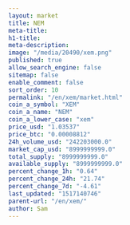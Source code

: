 ```yaml
---
layout: market
title: NEM
meta-title: 
h1-title: 
meta-description: 
image: "/media/20490/xem.png"
published: true
allow_search_engine: false
sitemap: false
enable_comment: false
sort_order: 10
permalink: "/en/xem/market.html"
coin_a_symbol: "XEM"
coin_a_name: "NEM"
coin_a_lower_case: "xem"
price_usd: "1.03537"
price_btc: "0.00008812"
24h_volume_usd: "242203000.0"
market_cap_usd: "8999999999.0"
total_supply: "8999999999.0"
available_supply: "8999999999.0"
percent_change_1h: "0.64"
percent_change_24h: "21.74"
percent_change_7d: "-4.61"
last_updated: "1517140746"
parent-url: "/en/xem/"
author: Sam
---
```


